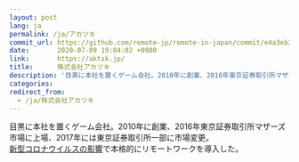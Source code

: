 ```yaml
---
layout: post
lang: ja
permalink: /ja/アカツキ
commit_url: https://github.com/remote-jp/remote-in-japan/commit/e4a3eb3d1dba2692c8f3229aeb5eb07d1087d4d2
date:       2020-07-09 19:04:02 +0900
link:       https://aktsk.jp/
title:      株式会社アカツキ
description: '目黒に本社を置くゲーム会社。2010年に創業、2016年東京証券取引所マザーズ市場に上場、2017年には東京証券取引所一部に市場変更。 新型コロナウイルスの影響で本格的にリモートワークを導入した。'
categories: 
redirect_from:
  - /ja/株式会社アカツキ
---
```


<p>目黒に本社を置くゲーム会社。2010年に創業、2016年東京証券取引所マザーズ市場に上場、2017年には東京証券取引所一部に市場変更。<br /><a href="https://aktsk.jp/press/23893/">新型コロナウイルスの影響</a>で本格的にリモートワークを導入した。</p>
